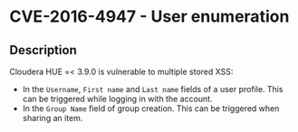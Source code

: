 CVE-2016-4947 - User enumeration
================================

Description
-----------
Cloudera HUE =< 3.9.0 is vulnerable to multiple stored XSS:
* In the `Username`, `First name` and `Last name` fields of a user profile. This can be triggered while logging in with the account.
* In the `Group Name` field of group creation. This can be triggered when sharing an item.